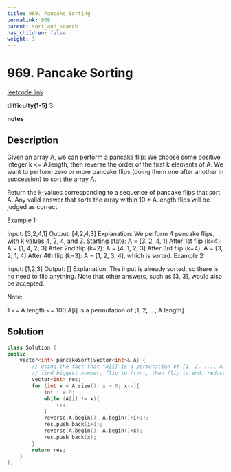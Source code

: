 ```yaml
---
title: 969. Pancake Sorting
permalink: 969
parent: sort_and_search
has_children: false
weight: 3
---
```

# 969. Pancake Sorting
[leetcode link](https://leetcode.com/problems/pancake-sorting/)

**difficulty(1-5)** 
3

**notes**   


## Description
Given an array A, we can perform a pancake flip: We choose some positive integer k <= A.length, then reverse the order of the first k elements of A.  We want to perform zero or more pancake flips (doing them one after another in succession) to sort the array A.

Return the k-values corresponding to a sequence of pancake flips that sort A.  Any valid answer that sorts the array within 10 * A.length flips will be judged as correct.

 

Example 1:

Input: [3,2,4,1]
Output: [4,2,4,3]
Explanation: 
We perform 4 pancake flips, with k values 4, 2, 4, and 3.
Starting state: A = [3, 2, 4, 1]
After 1st flip (k=4): A = [1, 4, 2, 3]
After 2nd flip (k=2): A = [4, 1, 2, 3]
After 3rd flip (k=4): A = [3, 2, 1, 4]
After 4th flip (k=3): A = [1, 2, 3, 4], which is sorted. 
Example 2:

Input: [1,2,3]
Output: []
Explanation: The input is already sorted, so there is no need to flip anything.
Note that other answers, such as [3, 3], would also be accepted.
 

Note:

1 <= A.length <= 100
A[i] is a permutation of [1, 2, ..., A.length]

## Solution

```c++
class Solution {
public:
    vector<int> pancakeSort(vector<int>& A) {
        // using the fact that "A[i] is a permutation of [1, 2, ..., A.length]"
        // find biggest number, flip to front, then flip to end. reduce size, continue...
        vector<int> res;
        for (int x = A.size(); x > 0; x--){
            int i = 0; 
            while (A[i] != x){
                i++;
            }
            reverse(A.begin(), A.begin()+i+1);
            res.push_back(i+1);
            reverse(A.begin(), A.begin()+x);
            res.push_back(x);
        }
        return res;
    }
};
```


<!-- 
Default label
{: .label }

Blue label
{: .label .label-blue }

Stable
{: .label .label-green }

New release
{: .label .label-purple }

Coming soon
{: .label .label-yellow }

Deprecated
{: .label .label-red } -->
